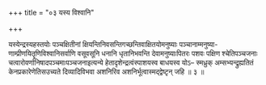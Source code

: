 +++
title = "०३ यस्य विश्वानि"

+++

यस्येन्द्रस्यहस्तयोः पञ्चक्षितीनां क्षियन्तिनिवसन्तिगच्छन्तिवाक्षितयोमनुष्याः पञ्चानाम्मनुष्या- णाम्प्रीणयितॄणिविश्वानिसर्वाणि वसूवसूनि धनानि धृतानिभवन्ति देवामनुष्याःपितरः पशवः पक्षिण श्चेतिपञ्चजनाः चत्वारोवर्णानिषादपञ्चमाःपञ्चजनाइत्यन्ये हेतादृशेन्द्रत्वंस्पाशयस्व बाधयस्व योऽ– स्मध्रुक् अम्सभ्यन्द्रुह्यतितं केनप्रकारेणेतिसउच्यते दिव्यादिविभवा अशनिरिव अशनिर्भूत्वास्मद्द्वेष्टृन् जहि ॥ ३ ॥